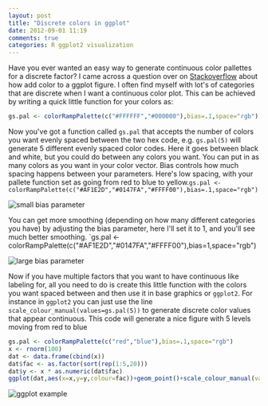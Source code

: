 ```yaml
---
layout: post
title: "Discrete colors in ggplot"
date: 2012-09-01 11:19
comments: true
categories: R ggplot2 visualization
---
```


Have you ever wanted an easy way to generate continuous color pallettes for a discrete factor?  I came across a question over on [Stackoverflow](http://stackoverflow.com/questions/12229969/specifying-the-colour-scale-for-maps-in-ggplot/12230207#12230207) about how add color to a ggplot figure. I often find myself with lot's of categories that are discrete when I want a continuous color plot. <!-- more -->
This can be achieved by writing a quick little function for your colors as:
```r
gs.pal <- colorRampPalette(c("#FFFFFF","#000000"),bias=.1,space="rgb")
```
Now you've got a function called `gs.pal` that accepts the number of colors you want evenly spaced between the two hex code, e.g. `gs.pal(5)` will generate 5 different evenly spaced color codes.  Here it goes between black and white, but you could do between any colors you want.  You can put in as many colors as you want in your color vector.  Bias controls how much spacing happens between your parameters. Here's low spacing, with your pallete function set as  going from red to blue to yellow.`gs.pal <- colorRampPalette(c("#AF1E2D","#0147FA","#FFFF00"),bias=.1,space="rgb")
`

![small bias parameter](http://emhart.info/images/smallbias.png)

You can get more smoothing (depending on how many different categories you have) by adjusting the bias parameter, here I'll set it to 1, and you'll see much better smoothing. `gs.pal <- colorRampPalette(c("#AF1E2D","#0147FA","#FFFF00"),bias=1,space="rgb")
<!--more-->

![large bias parameter](http://emhart.info/images/largebias.png)

Now if you have multiple factors that you want to have continuous like labeling for, all you need to do is create this little function with the colors you want spaced between and then use it in base graphics or `ggplot2`.  For instance in `ggplot2` you can just use the line `scale_colour_manual(values=gs.pal(5))` to generate discrete color values that appear continuous. This code will generate a nice figure with 5 levels moving from red to blue
```r
gs.pal <- colorRampPalette(c("red","blue"),bias=.1,space="rgb")
x <- rnorm(100)
dat <- data.frame(cbind(x))
dat$fac <- as.factor(sort(rep(1:5,20)))
dat$y <- x * as.numeric(dat$fac)
ggplot(dat,aes(x=x,y=y,colour=fac))+geom_point()+scale_colour_manual(values=gs.pal(5))
```
![ggplot example](http://emhart.info/images/ggplotcont.png)
